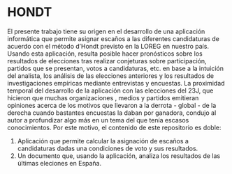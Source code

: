 # HONDT
El presente trabajo tiene su origen en el desarrollo de una aplicación informática que permite asignar escaños a las diferentes candidaturas de acuerdo con el método d’Hondt previsto en la LOREG  en nuestro país.
Usando esta aplicación, resulta posible hacer pronósticos sobre los resultados de elecciones tras realizar conjeturas sobre participación, partidos que se presentan, votos a candidaturas, etc. en base a la intuición del analista, los análisis de las elecciones anteriores y los resultados de investigaciones empíricas mediante entrevistas y encuestas.
La proximidad temporal del desarrollo de la aplicación con las elecciones del 23J, que hicieron que muchas organizaciones , medios  y partidos emitieran opiniones acerca de los motivos que llevaron a la derrota - global - de la derecha cuando bastantes encuestas la daban por ganadora, condujo al autor a profundizar algo más en un tema del que tenía escasos conocimientos. Por este motivo, el contenido de este repositorio es doble:
1. Aplicación que permite calcular la asignación de escaños a candidaturas dadas una condiciones de voto y sus resultados.
2. Un documento que, usando la aplicación, analiza los resultados de las últimas eleciones en España.
